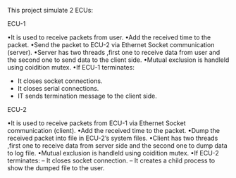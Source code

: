 
This project simulate 2 ECUs:

ECU-1 

•It is used to receive packets from user.
•Add the received time to the packet.
•Send the packet to ECU-2 via Ethernet Socket communication (server). 
•Server has two threads ,first one to receive data from user and the second one to send data to the client side.
•Mutual exclusion is handleld using coidition mutex.
•If ECU-1 terminates:
  - It closes socket connections.
  - It closes serial connections.
  - IT sends termination message to the client side.

ECU-2 

•It is used to receive packets from ECU-1 via Ethernet Socket communication (client). 
•Add the received time to the packet.
•Dump the received packet into file in ECU-2’s system files.
•Client has two threads ,first one to receive data from server side and the second one to dump data to log file.
•Mutual exclusion is handleld using coidition mutex.
•If ECU-2 terminates:
  – It closes socket connection.
  – It creates a child process to show the dumped file to the user.
